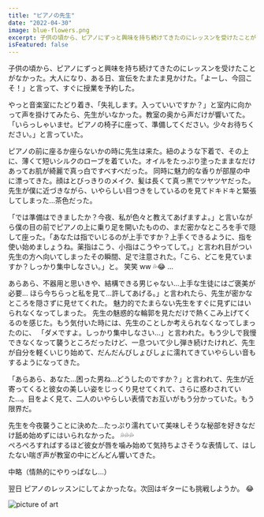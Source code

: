 ```yaml
---
title: "ピアノの先生"
date: "2022-04-30"
image: blue-flowers.png
excerpt: 子供の頃から、ピアノにずっと興味を持ち続けてきたのにレッスンを受けたことがなかった。大人になり、ある日、宣伝をたまたま見かけた。
isFeatured: false
---
```


子供の頃から、ピアノにずっと興味を持ち続けてきたのにレッスンを受けたことがなかった。大人になり、ある日、宣伝をたまたま見かけた。「よーし、今回こそ！」と言って、すぐに授業を予約した。

やっと音楽室にたどり着き、「失礼します。入っていいですか？」と室内に向かって声を掛けてみたら、先生がいなかった。教室の奥から声だけが響いてた。
「いらっしゃいませ。ピアノの椅子に座って、準備してください。少々お待ちください。」と言っていた。

ピアノの前に座るか座らないかの時に先生は来た。紐のような下着で、その上に、薄くて短いシルクのローブを着ていた。オイルをたっぷり塗ったままなだけあってお肌が綺麗で真っ白ですべすべだった。
同時に魅力的な香りが部屋の中に漂ってきた。顔はとびっきりのメイク、髪は長くて真っ黒でツヤツヤだった。
先生が僕に近づきながら、いやらしい目つきをしているのを見てドキドキと緊張してしまった…茶色だった。

「では準備はできましたか？今夜、私が色々と教えてあげますよ。」と言いながら僕の目の前でピアノの上に乗り足を開いたものの、まだ密かなところを手で隠して座った。「あなたは指でいじるのが上手ですか？上手くできるように、指を使い始めましょうね。薬指はこう、小指はこうやってして。」と言われ目がつい先生の方へ向いてしまったその瞬間、足で注意された。「こら、どこを見ていますか？しっかり集中しなさい。」と。
笑笑 ww 💦😂 …

あらあら、不器用と思いきや、結構できる男じゃない…上手な生徒にはご褒美が必要… ほら今ちらっと私を見て…許してあげる。」と言われたら、先生が密かなところを隠さずに見せてくれた。
魅力的でたまらない先生をすぐに見ずにはいられなくなってしまった。
先生の魅惑的な輪郭を見ただけで熱くこみ上げてくるのを感じた。もう気付いた時には、先生のことしか考えられなくなってしまったのに、
「ダメですよ。しっかり集中しなさい…」と言われた。もう少しで我慢できなくなって襲うところだったけど、一息ついて少し弾き続けたけれど、先生が自分を軽くいじり始めて、だんだんびしょびしょに濡れてきていやらしい音もするようになってきた。

「あらあら、あなた…困った男ね…どうしたのですか？」と言われて、先生が近寄ってくると彼女の美しい姿をじっくり見せてくれて、さらに惑わされていた…。目をよく見て、二人のいやらしい表情でお互いがもう分かっていた。もう限界だ。

先生を今夜襲うことに決めた…たっぷり濡れていて美味しそうな秘部を好きなだけ舐め始めずにはいられなかった。 💦💦💦  
ぺろぺろすればするほど彼女が唇を噛み始めて気持ちよさそうな表情して、はしたない喘ぎ声が教室の中にどんどん響いてきた。

中略（情熱的にやりっぱなし…）

翌日
ピアノのレッスンにしてよかったな。次回はギターにも挑戦しようか。 😂

![picture of art](alan.png)
